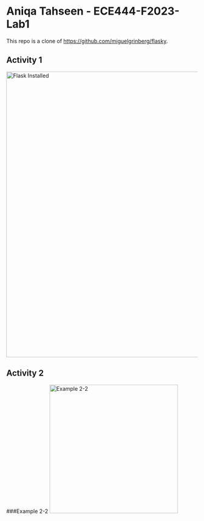 # Aniqa Tahseen - ECE444-F2023-Lab1

This repo is a clone of https://github.com/miguelgrinberg/flasky.

## Activity 1
<img width="751" alt="Flask Installed" src="https://github.com/AniqaT/ECE444-F2023-Lab1/assets/86853243/424f8ac1-f409-4963-bcf6-8ce5b45b0dbe">

## Activity 2
###Example 2-2
<img width="338" alt="Example 2-2" src="https://github.com/AniqaT/ECE444-F2023-Lab1/assets/86853243/9781e6de-89f4-48b8-9856-0c74da6b65ac">


